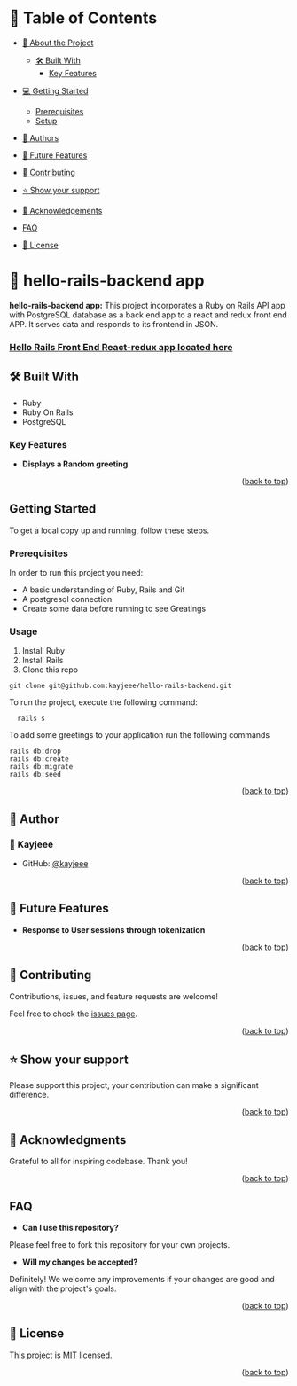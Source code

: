<!-- TABLE OF CONTENTS -->

# 📗 Table of Contents

- [📖 About the Project](#about-project)

  - [🛠 Built With](#built-with)
    - [Key Features](#key-features)
- [💻 Getting Started](#getting-started)
  - [Prerequisites](#prerequisites)
  - [Setup](#setup)
- [👥 Authors](#authors)
- [🔭 Future Features](#future-features)
- [🤝 Contributing](#contributing)
- [⭐️ Show your support](#support)
- [🙏 Acknowledgements](#acknowledgements)
- [FAQ](#faq)
- [📝 License](#license)

<!-- PROJECT DESCRIPTION -->

# 📖 hello-rails-backend app <a name="about-project"></a>

**hello-rails-backend app:** This project incorporates a Ruby on Rails API app with PostgreSQL database as a back end app to a  react and redux  front end APP. It serves data and responds to its frontend in JSON.

### [Hello Rails Front End React-redux app located here ](https://github.com/kayjeee/hello-react-front-end-kayjeee)

## 🛠 Built With <a name="built-with"></a>

  <ul>
    <li>Ruby</li>
    <li>Ruby On Rails</li>
    <li>PostgreSQL</li>
  </ul>

<!-- Features -->

### Key Features <a name="key-features"></a>

- **Displays a Random greeting**


<p align="right">(<a href="#readme-top">back to top</a>)</p>

## Getting Started

To get a local copy up and running, follow these steps.

### Prerequisites
In order to run this project you need:
  * A basic understanding of Ruby, Rails and Git
  * A postgresql connection
  * Create some data before running to see Greatings
### Usage
1. Install Ruby
1. Install Rails
2. Clone this repo 
```
git clone git@github.com:kayjeee/hello-rails-backend.git
```

To run the project, execute the following command:

```
  rails s
```

To add some greetings to your application run the following commands

```
rails db:drop
rails db:create
rails db:migrate
rails db:seed
```

<p align="right">(<a href="#readme-top">back to top</a>)</p>

<!-- AUTHORS -->

## 👥 Author <a name="authors"></a>

### 👤 **Kayjeee**

- GitHub: [@kayjeee](https://github.com/kayjeee)



<p align="right">(<a href="#readme-top">back to top</a>)</p>


<!-- FUTURE FEATURES -->

## 🔭 Future Features <a name="future-features"></a>

- **Response to User sessions through tokenization**

<p align="right">(<a href="#readme-top">back to top</a>)</p>

<!-- CONTRIBUTING -->

## 🤝 Contributing <a name="contributing"></a>

Contributions, issues, and feature requests are welcome!

Feel free to check the [issues page](../../issues/).

<p align="right">(<a href="#readme-top">back to top</a>)</p>

<!-- SUPPORT -->

## ⭐️ Show your support <a name="support"></a>

Please support this project, your contribution can make a significant difference.

<p align="right">(<a href="#readme-top">back to top</a>)</p>

<!-- ACKNOWLEDGEMENTS -->

## 🙏 Acknowledgments <a name="acknowledgements"></a>

Grateful to all for inspiring codebase. Thank you!

<p align="right">(<a href="#readme-top">back to top</a>)</p>

## FAQ <a name="faq"></a>

- **Can I use this repository?**

Please feel free to fork this repository for your own projects.

- **Will my changes be accepted?**

Definitely! We welcome any improvements if your changes are good and align with the project's goals.


<p align="right">(<a href="#readme-top">back to top</a>)</p>

<!-- LICENSE -->

## 📝 License <a name="license"></a>

This project is [MIT](./MIT.md) licensed.

<p align="right">(<a href="#readme-top">back to top</a>)</p>
